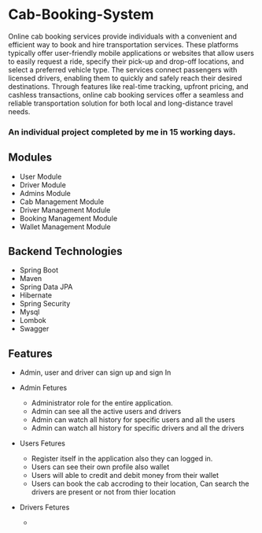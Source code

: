 # Cab-Booking-System

<p>Online cab booking services provide individuals with a convenient and efficient way to book and hire transportation services. These platforms typically offer user-friendly mobile applications or websites that allow users to easily request a ride, specify their pick-up and drop-off locations, and select a preferred vehicle type. The services connect passengers with licensed drivers, enabling them to quickly and safely reach their desired destinations. Through features like real-time tracking, upfront pricing, and cashless transactions, online cab booking services offer a seamless and reliable transportation solution for both local and long-distance travel needs.</p>

### An individual project completed by me in 15 working days.

## Modules
 - User Module
 - Driver Module
 - Admins Module
 - Cab Management Module
 - Driver Management Module
 - Booking Management Module
 - Wallet Management Module


## Backend Technologies
- Spring Boot
- Maven
- Spring Data JPA
- Hibernate
- Spring Security
- Mysql
- Lombok
- Swagger



## Features
<ul>
  <li>Admin, user and driver can sign up and sign In</li>
  <li>
    <p>Admin Fetures</p>
    <ul>
      <li>Administrator role for the entire application.</li>
      <li>Admin can see all the active users and drivers</li>
      <li>Admin can watch all history for specific users and all the users</li>
      <li>Admin can watch all history for specific drivers and all the drivers</li>
    </ul>
  </li>
  <li>
    <p>Users Fetures</p>
    <ul>
      <li>Register itself in the application also they can logged in.</li>
      <li>Users can see their own profile also wallet</li>
     <li>Users will able to credit and debit money from their wallet</li>
     <li>Users can book the cab accroding to their location, Can search the drivers are present or not from thier location</li>
    </ul>
  </li>
  <li>
    <p>Drivers Fetures</p>
    <ul>
      <li></li>
    </ul>
  </li>
</ul>


